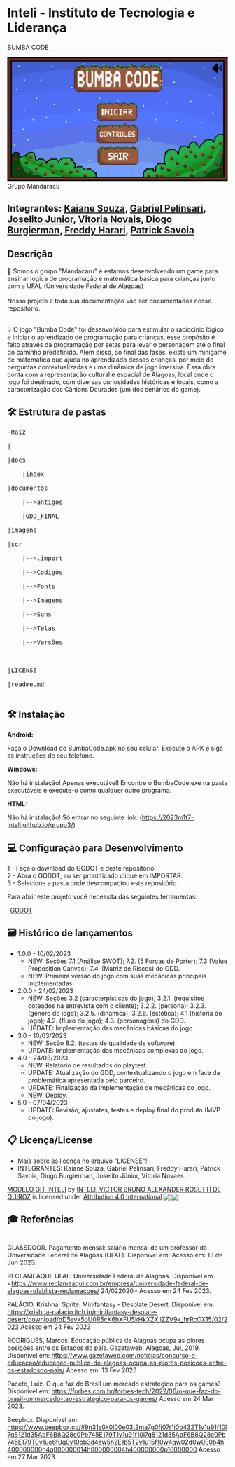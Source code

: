 # Inteli - Instituto de Tecnologia e Liderança 

BUMBA CODE
<div align="center">
<img src="/imagens/game.jpg" alt="fotogrupo" border="0">
</div>
Grupo Mandaracu

## Integrantes: <a href="https://github.com/kaianes/Tutorial_M1_Kaiane_Souza">Kaiane Souza</a>, <a href="https://github.com/pelinsarix/Tutorial_M1_Gabriel_Ribeiro">Gabriel Pelinsari</a>, <a href="https://github.com/jjrkkj/Tutorial_M1_Joselito_Carvalho">Joselito Junior</a>, <a href="https://github.com/vitorianovaes">Vitoria Novais</a>, <a href="https://github.com/DiogoBurgierman/Tutorial_M1_Diogo_Burgierman">Diogo Burgierman</a>, <a href="https://github.com/Freddyharari/Tutorial_M1_freddy_harari">Freddy Harari</a>, <a href="https://github.com/PatrickSavoia/Tutorial_M1_Patrick_Savoia">Patrick Savoia</a>




## Descrição

📜 Somos o grupo "Mandacaru" e estamos desenvolvendo um game para ensinar lógica de programação e matemática básica para crianças junto com a UFAL (Universidade Federal de Alagoas)
<br><br>
Nosso projeto e toda sua documentação vão ser documentados nesse repositório.
<br><br>
<p align="center">

</p>


💡 O jogo "Bumba Code" foi desenvolvido para estimular o raciocínio lógico e iniciar o aprendizado de programação para crianças, esse propósito é feito através da programação por setas para levar o personagem até o final do caminho predefinido. Além disso, ao final das fases, existe um minigame de matemática que ajuda no aprendizado dessas crianças, por meio de perguntas contextualizadas e uma dinâmica de jogo imersiva.
Essa obra conta com a representação cultural e espacial de Alagoas, local onde o jogo foi destinado, com diversas curiosidades históricas e locais, como a caracterização dos Cânions Dourados (um dos cenários do game).

## 🛠 Estrutura de pastas<br>
<pre>
-Raiz<br>
|<br>
|docs<br>
    |index<br>
|documentos<br>
    |-->antigos<br>
    |GDD_FINAL<br>
|imagens<br>
|scr<br>
    |-->.import<br>
    |-->Codigos<br>
    |-->Fonts<br>
    |-->Imagens<br>
    |-->Sons<br>
    |-->Telas<br>
    |-->Versões<br>


|LICENSE<br>
|readme.md<br>
</pre>

## 🛠 Instalação

<b>Android:</b>

Faça o Download do BumbaCode.apk no seu celular.
Execute o APK e siga as instruções de seu telefone.

<b>Windows:</b>

Não há instalação! Apenas executável!
Encontre o BumbaCode.exe na pasta executáveis e execute-o como qualquer outro programa.

<b>HTML:</b>

Não há instalação! Só entrar no seguinte link:
(https://2023m1t7-inteli.github.io/grupo3/)

## 💻 Configuração para Desenvolvimento

1 - Faça o download do GODOT e deste repositório.<br>
2 - Abra o GODOT, ao ser prontificado clique em IMPORTAR.<br>
3 - Selecione a pasta onde descompactou este repositório.<br>

Para abrir este projeto você necessita das seguintes ferramentas:

-<a href="https://godotengine.org/download">GODOT</a>

## 🗃 Histórico de lançamentos

* 1.0.0 - 10/02/2023
    * NEW: Seções 7.1 (Análise SWOT); 7.2. (5 Forças de Porter); 7.3 (Value Proposition Canvas); 7.4. (Matriz de Riscos) do GDD.
    * NEW: Primeira versão do jogo com suas mecânicas principais implementadas.
* 2.0.0 - 24/02/2023
    * NEW: Seções 3.2 (caracterpisticas do jogo); 3.2.1. (requisitos coteados na entrevista com o cliente); 3.2.2. (persona); 3.2.3. (gênero do jogo); 3.2.5. (dinâmica); 3.2.6. (estética); 4.1 (história do jogo); 4.2. (fluxo do jogo); 4.3. (personagens) do GDD.
    * UPDATE: Implementação das mecânicas básicas do jogo.
* 3.0 - 10/03/2023
    * NEW: Seção 8.2. (testes de qualidade de software).
    * UPDATE: Implementação das mecânicas complexas do jogo.
* 4.0 - 24/03/2023
    * NEW: Relatório de resultados do playtest.
    * UPDATE: Atualização do GDD, contextualizando o jogo em face da problemática apresentada pelo parceiro.
    * UPDATE: Finalização da implementação de mecânicas do jogo.
    * NEW: Deploy.
* 5.0 - 07/04/2023
    * UPDATE: Revisão, ajustates, testes e deploy final do produto (MVP do jogo).

## 📋 Licença/License

- Mais sobre as licença no arquivo "LICENSE"!<br>
- INTEGRANTES:  Kaiane Souza, Gabriel Pelinsari, Freddy Harari, Patrick Savoia, Diogo Burgierman, Joselito Júnior, Vitoria Novaes.

<p xmlns:cc="http://creativecommons.org/ns#" xmlns:dct="http://purl.org/dc/terms/"><a property="dct:title" rel="cc:attributionURL" href="https://github.com/Spidus/Teste_Final_1">MODELO GIT INTELI</a> by <a rel="cc:attributionURL dct:creator" property="cc:attributionName" href="https://www.yggbrasil.com.br/vr">INTELI, VICTOR BRUNO ALEXANDER ROSETTI DE QUIROZ</a> is licensed under <a href="http://creativecommons.org/licenses/by/4.0/?ref=chooser-v1" target="_blank" rel="license noopener noreferrer" style="display:inline-block;">Attribution 4.0 International<img style="height:22px!important;margin-left:3px;vertical-align:text-bottom;" src="https://mirrors.creativecommons.org/presskit/icons/cc.svg?ref=chooser-v1"><img style="height:22px!important;margin-left:3px;vertical-align:text-bottom;" src="https://mirrors.creativecommons.org/presskit/icons/by.svg?ref=chooser-v1"></a></p>

## 🎓 Referências
<br>
GLASSDOOR. Pagamento mensal: salário mensal de um professor da
Universidade Federal de Alagoas (UFAL). Disponível em:
<https://www.glassdoor.com.br/Pagamento-mensal/Universidade-Federal-de-Alagoas-UFAL-Professor-Universit%C3%A1rio-Macei%C3%B3-Pagamento-mensal-EJI_IE915021.0,36_KO37,60_IL.61,67_IC2443621.htm#:~:text=A%20m%C3%A9dia%20salarial%20de%20Professor,que%20%C3%A9%20de%20R%24%2017.265.13> Acesso em: 13 de Jun 2023.
<br>

RECLAMEAQUI. UFAL: Universidade Federal de Alagoas. Disponível em
<https://www.reclameaqui.com.br/empresa/universidade-federal-de-alagoas-ufal/lista-reclamacoes/ 24/022020> Acesso em 24 Fev 2023.
<br>

PALÁCIO, Krishna. Sprite: Minifantasy - Desolate Desert. Disponível em:
<https://krishna-palacio.itch.io/minifantasy-desolate-desert/download/qD5evk5oU0R5cK6hXFU5kHkXZXIlZZV9k_hrRcOX15/02/2023>
Acesso em 24 Fev 2023
<br>

RODRIGUES, Marcos. Educação pública de Alagoas ocupa as piores
posições entre os Estados do país. Gazetaweb, Alagoas, Jul, 2019.
Disponível em:
<https://www.gazetaweb.com/noticias/concurso-e-educacao/educacao-publica-de-alagoas-ocupa-as-piores-posicoes-entre-os-estadosdo-pais/> Acesso em: 13 Fev 2023.
<br>

Pacete, Luiz. O que faz do Brasil um mercado estratégico para os
games? Disponível em:
<https://forbes.com.br/forbes-tech/2022/06/o-que-faz-do-brasil-ummercado-tao-estrategico-para-os-games/> Acesso em 24 Mar 2023.
<br>

Beepbox. Disponível em:
<https://www.beepbox.co/#9n31s0k0l00e03t2ma7g0fj07r1i0o432T1v1u91f10l7q8121d35AbF6B8Q28c0Pb745E179T1v1u91f10l7q8121d35AbF6B8Q28c0Pb745E179T0v1ue6f0q0y10ob3d4aw5h2E1b5T2v1u15f10w4qw02d0w0E0b4h400000000h4g000000014h000000004h400000000p16000000> Acesso em 27 Mar 2023.
